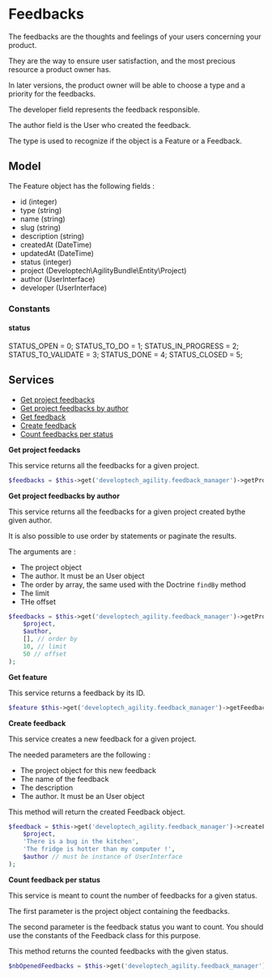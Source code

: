 Feedbacks
========

The feedbacks are the thoughts and feelings of your users concerning your product.

They are the way to ensure user satisfaction, and the most precious resource a product owner has.

In later versions, the product owner will be able to choose a type and a priority for the feedbacks.

The developer field represents the feedback responsible.

The author field is the User who created the feedback.

The type is used to recognize if the object is a Feature or a Feedback.

Model
-----

The Feature object has the following fields :

* id (integer)
* type (string)
* name (string)
* slug (string)
* description (string)
* createdAt (DateTime)
* updatedAt (DateTime)
* status (integer)
* project (Developtech\AgilityBundle\Entity\Project)
* author (UserInterface)
* developer (UserInterface)

### Constants

#### status
STATUS_OPEN = 0;
STATUS_TO_DO = 1;
STATUS_IN_PROGRESS = 2;
STATUS_TO_VALIDATE = 3;
STATUS_DONE = 4;
STATUS_CLOSED = 5;

Services
--------

* [Get project feedbacks](#get-project-feedbacks)
* [Get project feedbacks by author](#get-project-feedbacks-by-author)
* [Get feedback](#get-feedback)
* [Create feedback](#create-feedback)
* [Count feedbacks per status](#count-feedbacks-per-status)

**Get project feedacks** <a name="get-project-feedbacks"></a>

This service returns all the feedbacks for a given project.

```php
$feedbacks = $this->get('developtech_agility.feedback_manager')->getProjectFeedbacks($project);
```

**Get project feedbacks by author** <a name="get-project-feedbacks-by-author"></a>

This service returns all the feedbacks for a given project created bythe given author.

It is also possible to use order by statements or paginate the results.

The arguments are :

* The project object
* The author. It must be an User object
* The order by array, the same used with the Doctrine ```findBy``` method
* The limit
* THe offset

```php
$feedbacks = $this->get('developtech_agility.feedback_manager')->getProjectFeedbacksByAuthor(
    $project,
    $author,
    [], // order by
    10, // limit
    50 // offset
);
```

**Get feature** <a name="get-feature"></a>

This service returns a feedback by its ID.

```php
$feature $this->get('developtech_agility.feedback_manager')->getFeedback($id);
```

**Create feedback** <a name="create-feedback"></a>

This service creates a new feedback for a given project.

The needed parameters are the following :

* The project object for this new feedback
* The name of the feedback
* The description
* The author. It must be an User object

This method will return the created Feedback object.

```php
$feedback = $this->get('developtech_agility.feedback_manager')->createFeedback(
    $project,
    'There is a bug in the kitchen',
    'The fridge is hotter than my computer !',
    $author // must be instance of UserInterface
);
```

**Count feedback per status** <a name="count-feedback-per-status"></a>

This service is meant to count the number of feedbacks for a given status.

The first parameter is the project object containing the feedbacks.

The second parameter is the feedback status you want to count. You should use the constants of the Feedback class for this purpose.

This method returns the counted feedbacks with the given status.

```php
$nbOpenedFeedbacks = $this->get('developtech_agility.feedback_manager')->countFeedbacksPerStatus($project, Feedback::STATUS_OPEN);
```

